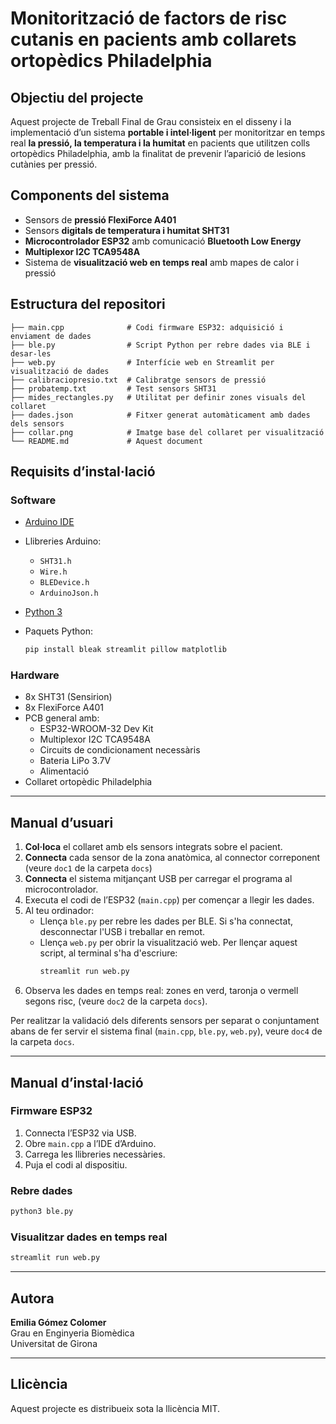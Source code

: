 
# Monitorització de factors de risc cutanis en pacients amb collarets ortopèdics Philadelphia

## Objectiu del projecte

Aquest projecte de Treball Final de Grau consisteix en el disseny i la implementació d’un sistema **portable i intel·ligent** per monitoritzar en temps real **la pressió, la temperatura i la humitat** en pacients que utilitzen colls ortopèdics Philadelphia, amb la finalitat de prevenir l’aparició de lesions cutànies per pressió.

## Components del sistema

- Sensors de **pressió FlexiForce A401**
- Sensors **digitals de temperatura i humitat SHT31**
- **Microcontrolador ESP32** amb comunicació **Bluetooth Low Energy**
- **Multiplexor I2C TCA9548A**
- Sistema de **visualització web en temps real** amb mapes de calor i pressió

## Estructura del repositori

```
├── main.cpp              # Codi firmware ESP32: adquisició i enviament de dades
├── ble.py                # Script Python per rebre dades via BLE i desar-les
├── web.py                # Interfície web en Streamlit per visualització de dades
├── calibraciopresio.txt  # Calibratge sensors de pressió
├── probatemp.txt         # Test sensors SHT31
├── mides_rectangles.py   # Utilitat per definir zones visuals del collaret
├── dades.json            # Fitxer generat automàticament amb dades dels sensors
├── collar.png            # Imatge base del collaret per visualització
└── README.md             # Aquest document
```

## Requisits d’instal·lació

### Software

- [Arduino IDE](https://www.arduino.cc/en/software)
- Llibreries Arduino:
  - `SHT31.h`
  - `Wire.h`
  - `BLEDevice.h`
  - `ArduinoJson.h`

- [Python 3](https://www.python.org/)
- Paquets Python:
  ```bash
  pip install bleak streamlit pillow matplotlib
  ```

### Hardware

- 8x SHT31 (Sensirion)
- 8x FlexiForce A401
- PCB general amb:
  - ESP32-WROOM-32 Dev Kit
  - Multiplexor I2C TCA9548A
  - Circuits de condicionament necessàris
  - Bateria LiPo 3.7V
  - Alimentació
- Collaret ortopèdic Philadelphia

---

## Manual d’usuari

1. **Col·loca** el collaret amb els sensors integrats sobre el pacient.
2. **Connecta** cada sensor de la zona anatòmica, al connector correponent (veure `doc1` de la carpeta `docs`)
3. **Connecta** el sistema mitjançant USB per carregar el programa al microcontrolador.
4. Executa el codi de l’ESP32 (`main.cpp`) per començar a llegir les dades.
5. Al teu ordinador:
   - Llença `ble.py` per rebre les dades per BLE. Si s'ha connectat, desconnectar l'USB i treballar en remot.
   - Llença `web.py` per obrir la visualització web. Per llençar aquest script, al terminal s'ha d'escriure:
     ```bash
     streamlit run web.py
     ```
6. Observa les dades en temps real: zones en verd, taronja o vermell segons risc, (veure `doc2` de la carpeta `docs`).

Per realitzar la validació dels diferents sensors per separat o conjuntament abans de fer servir el sistema final (`main.cpp`, `ble.py`, `web.py`), veure `doc4` de la carpeta `docs`.

---

## Manual d’instal·lació

### Firmware ESP32
1. Connecta l’ESP32 via USB.
2. Obre `main.cpp` a l’IDE d’Arduino.
3. Carrega les llibreries necessàries.
4. Puja el codi al dispositiu.

### Rebre dades
```bash
python3 ble.py
```

### Visualitzar dades en temps real
```bash
streamlit run web.py
```

---

## Autora

**Emilia Gómez Colomer**  
Grau en Enginyeria Biomèdica  
Universitat de Girona

---

## Llicència

Aquest projecte es distribueix sota la llicència MIT.
